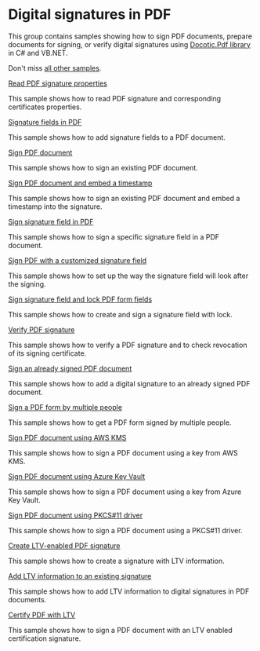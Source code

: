 # Digital signatures in PDF
This group contains samples showing how to sign PDF documents, prepare documents for signing, or verify digital signatures using [Docotic.Pdf library](https://bitmiracle.com/pdf-library/) in C# and VB.NET.

Don't miss [all other samples](/Samples).

[Read PDF signature properties](/Samples/Digital%20signatures/ReadSignatureProperties)

This sample shows how to read PDF signature and corresponding certificates properties.

[Signature fields in PDF](/Samples/Digital%20signatures/SignatureFields)

This sample shows how to add signature fields to a PDF document.

[Sign PDF document](/Samples/Digital%20signatures/SignDocument)

This sample shows how to sign an existing PDF document.

[Sign PDF document and embed a timestamp](/Samples/Digital%20signatures/SignDocumentEmbedTimestamp)

This sample shows how to sign an existing PDF document and embed a timestamp into the signature.

[Sign signature field in PDF](/Samples/Digital%20signatures/SignSignatureField)

This sample shows how to sign a specific signature field in a PDF document.

[Sign PDF with a customized signature field](/Samples/Digital%20signatures/SignSignatureFieldUsingCustomStyle)

This sample shows how to set up the way the signature field will look after the signing.

[Sign signature field and lock PDF form fields](/Samples/Digital%20signatures/SignSignatureFieldWithLock)

This sample shows how to create and sign a signature field with lock.

[Verify PDF signature](/Samples/Digital%20signatures/VerifySignature)

This sample shows how to verify a PDF signature and to check revocation of its signing certificate.

[Sign an already signed PDF document](/Samples/Digital%20signatures/SignAlreadySignedDocument)

This sample shows how to add a digital signature to an already signed PDF document.

[Sign a PDF form by multiple people](/Samples/Digital%20signatures/SignByMultiplePeople)

This sample shows how to get a PDF form signed by multiple people.

[Sign PDF document using AWS KMS](/Samples/Digital%20signatures/SignWithAwsKms)

This sample shows how to sign a PDF document using a key from AWS KMS.

[Sign PDF document using Azure Key Vault](/Samples/Digital%20signatures/SignWithAzureKeyVault)

This sample shows how to sign a PDF document using a key from Azure Key Vault.

[Sign PDF document using PKCS#11 driver](/Samples/Digital%20signatures/SignWithPkcs11)

This sample shows how to sign a PDF document using a PKCS#11 driver.

[Create LTV-enabled PDF signature](/Samples/Digital%20signatures/CreateLtvSignature)

This sample shows how to create a signature with LTV information.

[Add LTV information to an existing signature](/Samples/Digital%20signatures/AddLtvInfoToSignature)

This sample shows how to add LTV information to digital signatures in PDF documents.

[Certify PDF with LTV](/Samples/Digital%20signatures/CertifyPdfWithLtv)

This sample shows how to sign a PDF document with an LTV enabled certification signature.